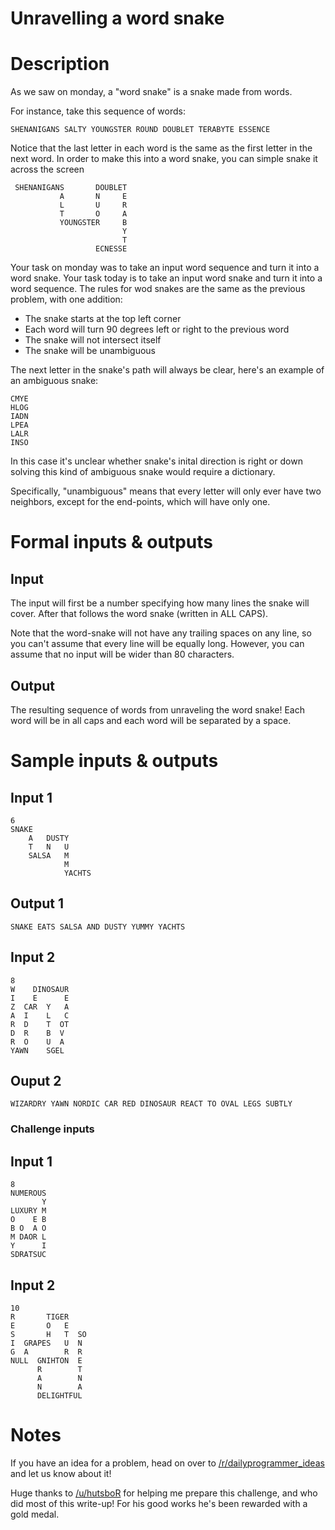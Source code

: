 # Unravelling a word snake
<div class="md"><h1>Description</h1>
<p>As we saw on monday, a "word snake" is a snake made from words.</p>
<p>For instance, take this sequence of words:</p>
<p><code>SHENANIGANS SALTY YOUNGSTER ROUND DOUBLET TERABYTE ESSENCE</code></p>
<p>Notice that the last letter in each word is the same as the first letter in the next word. In order to make this into a word snake, you can simple snake it across the screen</p>
<pre><code> SHENANIGANS       DOUBLET
           A       N     E
           L       U     R
           T       O     A
           YOUNGSTER     B
                         Y
                         T
                   ECNESSE
</code></pre>
<p>Your task on monday was to take an input word sequence and turn it into a word snake. Your task today is to take an input word snake and turn it into a word sequence. The rules for wod snakes are the same as the previous problem, with one addition:</p>
<ul>
<li>The snake starts at the top left corner</li>
<li>Each word will turn 90 degrees left or right to the previous word</li>
<li>The snake will not intersect itself</li>
<li>The snake will be unambiguous</li>
</ul>
<p>The next letter in the snake's path will always be clear, here's an example of an ambiguous snake:</p>
<pre><code>CMYE
HLOG
IADN
LPEA
LALR
INSO
</code></pre>
<p>In this case it's unclear whether snake's inital direction is right or down solving this kind of ambiguous snake would require a dictionary.</p>
<p>Specifically, "unambiguous" means that every letter will only ever have two neighbors, except for the end-points, which will have only one. </p>
<h1>Formal inputs &amp; outputs</h1>
<h2>Input</h2>
<p>The input will first be a number specifying how many lines the snake will cover. After that follows the word snake (written in ALL CAPS).</p>
<p>Note that the word-snake will not have any trailing spaces on any line, so you can't assume that every line will be equally long. However, you can assume that no input will be wider than 80 characters. </p>
<h2>Output</h2>
<p>The resulting sequence of words from unraveling the word snake! Each word will be in all caps and each word will be separated by a space.</p>
<h1>Sample inputs &amp; outputs</h1>
<h2>Input 1</h2>
<pre><code>6
SNAKE
    A   DUSTY
    T   N   U
    SALSA   M
            M
            YACHTS
</code></pre>
<h2>Output 1</h2>
<pre><code>SNAKE EATS SALSA AND DUSTY YUMMY YACHTS
</code></pre>
<h2>Input 2</h2>
<pre><code>8
W    DINOSAUR
I    E      E
Z  CAR  Y   A
A  I    L   C
R  D    T  OT
D  R    B  V
R  O    U  A
YAWN    SGEL
</code></pre>
<h2>Ouput 2</h2>
<pre><code>WIZARDRY YAWN NORDIC CAR RED DINOSAUR REACT TO OVAL LEGS SUBTLY
</code></pre>
<h3>Challenge inputs</h3>
<h2>Input 1</h2>
<pre><code>8
NUMEROUS
       Y
LUXURY M
O    E B
B O  A O
M DAOR L
Y      I
SDRATSUC
</code></pre>
<h2>Input 2</h2>
<pre><code>10
R       TIGER
E       O   E
S       H   T  SO
I  GRAPES   U  N
G  A        R  R
NULL  GNIHTON  E
      R        T
      A        N
      N        A
      DELIGHTFUL
</code></pre>
<h1>Notes</h1>
<p>If you have an idea for a problem, head on over to <a href="/r/dailyprogrammer_ideas">/r/dailyprogrammer_ideas</a> and let us know about it! </p>
<p>Huge thanks to <a href="/u/hutsboR">/u/hutsboR</a> for helping me prepare this challenge, and who did most of this write-up! For his good works he's been rewarded with a gold medal.</p>
</div>
